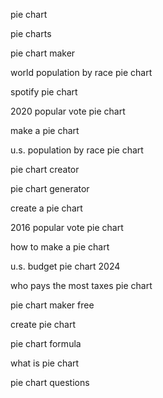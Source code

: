 pie chart

pie charts

pie chart maker

world population by race pie chart

spotify pie chart

2020 popular vote pie chart

make a pie chart

u.s. population by race pie chart

pie chart creator

pie chart generator

create a pie chart

2016 popular vote pie chart

how to make a pie chart

u.s. budget pie chart 2024

who pays the most taxes pie chart

pie chart maker free

create pie chart

pie chart formula

what is pie chart

pie chart questions
